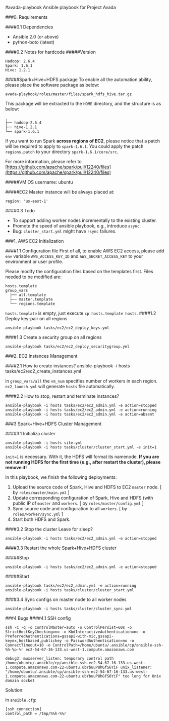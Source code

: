 #avada-playbook
Ansible playbook for Project Avada

###0. Requirements

####0.1 Dependencies

* Ansible 2.0 (or above)
* python-boto (latest)

####0.2 Notes for hardcode
#####Version
    
    Hadoop: 2.6.4
    Spark: 1.6.1
    Hive: 1.2.1

#####Spark+Hive+HDFS package
To enable all the automation ability, please place the software package as below:
  
    avada-playbook/roles/master/files/spark_hdfs_hive.tar.gz

This package will be extracted to the `HOME` directory, and the structure is as below:

    .
    ├── hadoop-2.6.4
    ├── hive-1.2.1
    └── spark-1.6.1

If you want to run Spark **across regions of EC2**, please notice that a patch will be required to apply to `spark-1.6.1`. You could apply the patch `regions.patch` to your directory `spark-1.6.1/core/src`. 

For more information, please refer to [https://github.com/apache/spark/pull/12240/files](https://github.com/apache/spark/pull/12240/files)

#####VM OS
    username: ubuntu

#####EC2
Master instance will be always placed at: 

    region: 'us-east-1'

####0.3 Todo

* To support adding worker nodes incrementally to the existing cluster.
* Promote the speed of ansible playbook, e.g., introduce `async`.
* Bug: `cluster_start.yml` might have `rsync` failures.

###1. AWS EC2 Initialization

####1.1 Configuration file
First of all, to enable AWS EC2 access, please add `env` variable `AWS_ACCESS_KEY_ID` and `AWS_SECRET_ACCESS_KEY` to your environment or user profile.

Please modify the configuration files based on the templates first. Files needed to be modified are:
  
    hosts.template
    group_vars
      ├── all.template
      ├── master.template
      └── regions.template

`hosts.template` is empty, just execute `cp hosts.template hosts`. 
####1.2 Deploy key-pair on all regions

    ansible-playbook tasks/ec2/ec2_deploy_keys.yml

####1.3 Create a security group on all regions
  
    ansible-playbook tasks/ec2/ec2_deploy_securitygroup.yml

###2. EC2 Instances Management
  
####2.1 How to create instances? 
    ansible-playbook -i hosts tasks/ec2/ec2_create_instances.yml

in `group_vars/all` the `vm_num` specifies number of workers in each region. `ec2_launch.yml` will generate `hosts` file automatically.

####2.2 How to stop, restart and terminate instances?

    ansible-playbook -i hosts tasks/ec2/ec2_admin.yml -e action=stopped
    ansible-playbook -i hosts tasks/ec2/ec2_admin.yml -e action=running
    ansible-playbook -i hosts tasks/ec2/ec2_admin.yml -e action=absent

###3 Spark+Hive+HDFS Cluster Management

####3.1 Initializa cluster

    ansible-playbook -i hosts site.yml
    ansible-playbook -i hosts tasks/cluster/cluster_start.yml -e init=1

`init=1` is necessary. With it, the HDFS will format its namenode. **If you are not running HDFS for the first time (e.g., after restart the cluster), please remove it!**

In this playbook, we finish the following deployments:

1. Upload the source code of Spark, Hive and HDFS to EC2 `master` node. [ by `roles/master/main.yml` ]
2. Update corresponding configuration of Spark, Hive and HDFS (with public IP of `master` and `workers`. [ by `roles/master/config.yml` ]
3. Sync source code and configuration to all `workers`. [ by `roles/worker/sync.yml` ]
4. Start both HDFS and Spark.

####3.2 Stop the cluster
Leave for sleep?

    ansible-playbook -i hosts tasks/ec2/ec2_admin.yml -e action=stopped

####3.3 Restart the whole Spark+Hive+HDFS cluster

#####Stop

    ansible-playbook -i hosts tasks/ec2/ec2_admin.yml -e action=stopped

#####Start
    
    ansible-playbook tasks/ec2/ec2_admin.yml -e action=running
    ansible-playbook -i hosts tasks/cluster/cluster_start.yml

####3.4 Sync configs on master node to all worker nodes

    ansible-playbook -i hosts tasks/cluster/cluster_sync.yml

###4 Bugs
####4.1 SSH config
    
    ssh -C -q -o ControlMaster=auto -o ControlPersist=60s -o StrictHostKeyChecking=no -o KbdInteractiveAuthentication=no -o PreferredAuthentications=gssapi-with-mic,gssapi-keyex,hostbased,publickey -o PasswordAuthentication=no -o ConnectTimeout=10 -o ControlPath=/home/ubuntu/.ansible/cp/ansible-ssh-%h-%p-%r ec2-54-67-16-133.us-west-1.compute.amazonaws.com
    
    debug3: muxserver_listen: temporary control path /home/ubuntu/.ansible/cp/ansible-ssh-ec2-54-67-16-133.us-west-1.compute.amazonaws.com-22-ubuntu.ubYbuuP8hGfS6YiF unix_listener: "/home/ubuntu/.ansible/cp/ansible-ssh-ec2-54-67-16-133.us-west-1.compute.amazonaws.com-22-ubuntu.ubYbuuP8hGfS6YiF" too long for Unix domain socket

Solution:

in `ansible.cfg`:

    [ssh_connection]
    control_path = /tmp/%%h-%%r
    



